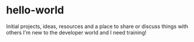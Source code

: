 # hello-world
Initial projects, ideas, resources and a place to share or discuss things with others
I'm new to the developer world and I need training!
